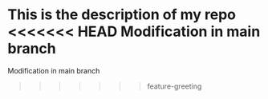 This is the description of my repo
<<<<<<< HEAD
Modification in main branch
=======
Modification in main branch
>>>>>>> feature-greeting
